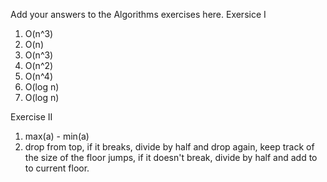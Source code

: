 Add your answers to the Algorithms exercises here.
Exersice I
1.  O(n^3)
2. O(n)
3. O(n^3)
4. O(n^2)
5. O(n^4)
6. O(log n)
7. O(log n)

Exercise II
1. max(a) - min(a)
2. drop from top, if it breaks, divide by half and drop again, keep track of the size of the floor jumps, if it doesn't break, divide by half and add to to current floor.  